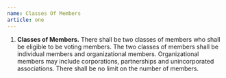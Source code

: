 ```yaml
---
name: Classes Of Members
article: one
---
```


1. **Classes of Members.** There shall be two classes of members who shall be eligible to be voting members. The two classes of members shall be individual members and organizational members. Organizational members may include corporations, partnerships and unincorporated associations. There shall be no limit on the number of members.